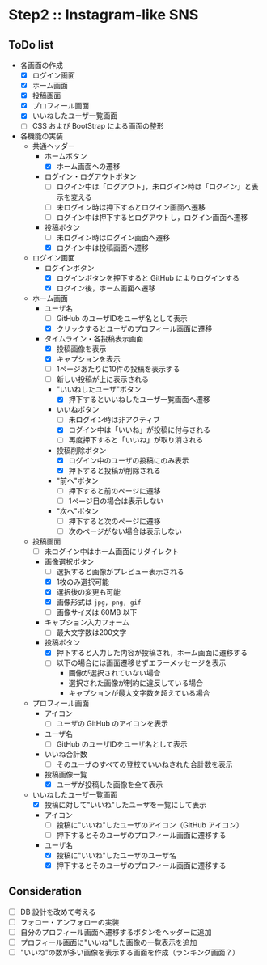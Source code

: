 # Step2 :: Instagram-like SNS

## ToDo list
* 各画面の作成
  * [x] ログイン画面
  * [x] ホーム画面
  * [x] 投稿画面
  * [x] プロフィール画面
  * [x] いいねしたユーザ一覧画面
  * [ ] CSS および BootStrap による画面の整形

* 各機能の実装
  * 共通ヘッダー
      * ホームボタン
        * [x] ホーム画面への遷移
      * ログイン・ログアウトボタン
        * [ ] ログイン中は「ログアウト」，未ログイン時は「ログイン」と表示を変える
        * [ ] 未ログイン時は押下するとログイン画面へ遷移
        * [ ] ログイン中は押下するとログアウトし，ログイン画面へ遷移
      * 投稿ボタン
        * [ ] 未ログイン時はログイン画面へ遷移
        * [x] ログイン中は投稿画面へ遷移
  * ログイン画面
    * ログインボタン
      * [x] ログインボタンを押下すると GitHub によりログインする
      * [x] ログイン後，ホーム画面へ遷移
  * ホーム画面
    * ユーザ名
      * [ ] GitHub のユーザIDをユーザ名として表示
      * [x] クリックするとユーザのプロフィール画面に遷移
    * タイムライン・各投稿表示画面
      * [x] 投稿画像を表示
      * [x] キャプションを表示
      * [ ] 1ページあたりに10件の投稿を表示する
      * [ ] 新しい投稿が上に表示される
      * "いいねしたユーザ"ボタン
        * [x] 押下するといいねしたユーザ一覧画面へ遷移
      * いいねボタン
        * [ ] 未ログイン時は非アクティブ
        * [x] ログイン中は「いいね」が投稿に付与される
        * [ ] 再度押下すると「いいね」が取り消される
      * 投稿削除ボタン
        * [x] ログイン中のユーザの投稿にのみ表示
        * [x] 押下すると投稿が削除される
      * "前へ"ボタン
        * [ ] 押下すると前のページに遷移
        * [ ] 1ページ目の場合は表示しない
      * "次へ"ボタン
        * [ ] 押下すると次のページに遷移
        * [ ] 次のページがない場合は表示しない
  * 投稿画面
    * [ ] 未ログイン中はホーム画面にリダイレクト
    * 画像選択ボタン
      * [ ] 選択すると画像がプレビュー表示される
      * [x] 1枚のみ選択可能
      * [x] 選択後の変更も可能
      * [x] 画像形式は `jpg, png, gif`
      * [ ] 画像サイズは 60MB 以下
    * キャプション入力フォーム
      * [ ] 最大文字数は200文字
    * 投稿ボタン
      * [x] 押下すると入力した内容が投稿され，ホーム画面に遷移する
      * [ ] 以下の場合には画面遷移せずエラーメッセージを表示
        * 画像が選択されていない場合
        * 選択された画像が制約に違反している場合
        * キャプションが最大文字数を超えている場合
  * プロフィール画面
    * アイコン
      * [ ] ユーザの GitHub のアイコンを表示
    * ユーザ名
      * [ ] GitHub のユーザIDをユーザ名として表示
    * いいね合計数
      * [ ] そのユーザのすべての登校でいいねされた合計数を表示
    * 投稿画像一覧
      * [x] ユーザが投稿した画像を全て表示
  * いいねしたユーザ一覧画面
    * [x] 投稿に対して"いいね"したユーザを一覧にして表示
    * アイコン
      * [ ] 投稿に"いいね"したユーザのアイコン（GitHub アイコン）
      * [ ] 押下するとそのユーザのプロフィール画面に遷移する
    * ユーザ名
      * [x] 投稿に"いいね"したユーザのユーザ名
      * [x] 押下するとそのユーザのプロフィール画面に遷移する

## Consideration
* [ ] DB 設計を改めて考える
* [ ] フォロー・アンフォローの実装
* [ ] 自分のプロフィール画面へ遷移するボタンをヘッダーに追加
* [ ] プロフィール画面に"いいね"した画像の一覧表示を追加
* [ ] "いいね"の数が多い画像を表示する画面を作成（ランキング画面？）

